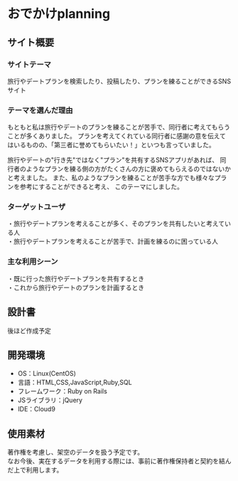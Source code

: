 # おでかけplanning

## サイト概要

### サイトテーマ
旅行やデートプランを検索したり、投稿したり、プランを練ることができるSNSサイト
​
### テーマを選んだ理由
もともと私は旅行やデートのプランを練ることが苦手で、同行者に考えてもらうことが多くありました。
プランを考えてくれている同行者に感謝の意を伝えてはいるものの、「第三者に誉めてもらいたい！」といつも言っていました。

旅行やデートの"行き先"ではなく"プラン"を共有するSNSアプリがあれば、
同行者のようなプランを練る側の方がたくさんの方に褒めてもらえるのではないかと考えました。
また、私のようなプランを練ることが苦手な方でも様々なプランを参考にすることができると考え、
このテーマにしました。

### ターゲットユーザ
・旅行やデートプランを考えることが多く、そのプランを共有したいと考えている人</br>
・旅行やデートプランを考えることが苦手で、計画を練るのに困っている人
​
### 主な利用シーン
・既に行った旅行やデートプランを共有するとき</br>
・これから旅行やデートのプランを計画するとき
​
## 設計書
後ほど作成予定
​
## 開発環境
- OS：Linux(CentOS)
- 言語：HTML,CSS,JavaScript,Ruby,SQL
- フレームワーク：Ruby on Rails
- JSライブラリ：jQuery
- IDE：Cloud9
​
## 使用素材
著作権を考慮し、架空のデータを扱う予定です。</br>
なお今後、実在するデータを利用する際には、事前に著作権保持者と契約を結んだ上で利用します。